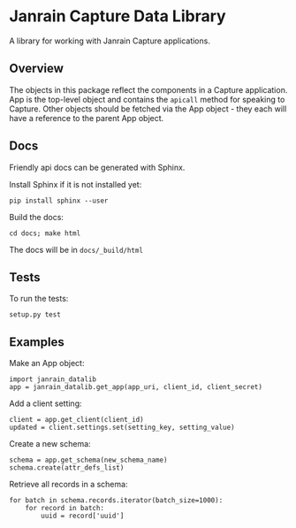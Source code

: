 Janrain Capture Data Library
============================

A library for working with Janrain Capture applications.


Overview
--------

The objects in this package reflect the components in a Capture application.
App is the top-level object and contains the `apicall` method for speaking to
Capture. Other objects should be fetched via the App object - they each will
have a reference to the parent App object.


Docs
----

Friendly api docs can be generated with Sphinx.

Install Sphinx if it is not installed yet:

    pip install sphinx --user

Build the docs:

    cd docs; make html

The docs will be in `docs/_build/html`


Tests
-----

To run the tests:

    setup.py test


Examples
--------

Make an App object:

    import janrain_datalib
    app = janrain_datalib.get_app(app_uri, client_id, client_secret)

Add a client setting:

    client = app.get_client(client_id)
    updated = client.settings.set(setting_key, setting_value)

Create a new schema:

    schema = app.get_schema(new_schema_name)
    schema.create(attr_defs_list)

Retrieve all records in a schema:

    for batch in schema.records.iterator(batch_size=1000):
        for record in batch:
            uuid = record['uuid']
